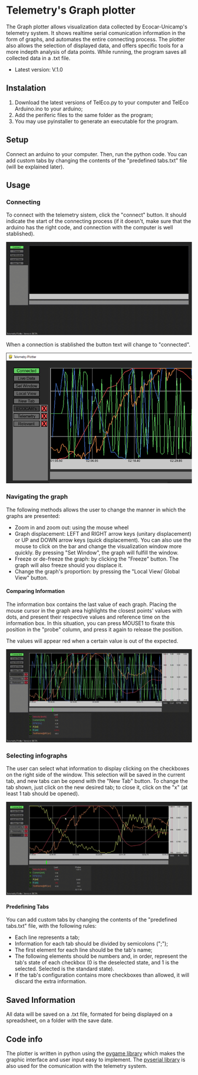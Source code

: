 # Telemetry's Graph plotter

The Graph plotter allows visualization data collected by Ecocar-Unicamp's telemetry system. It shows realtime serial comunication information in the form of graphs, and automates the entire connecting process. The plotter also allows the selection of displayed data, and offers specific tools for a more indepth analysis of data points. While running, the program saves all collected data in a .txt file.

* Latest version: V.1.0

## Instalation

1. Download the latest versions of TelEco.py to your computer and TelEco Arduino.ino to your arduino;
2. Add the periferic files to the same folder as the program;
3. You may use pyinstaller to generate an executable for the program.

## Setup <!-- trocar essa parte quando estabelecer protocolo can -->

Connect an arduino to your computer. Then, run the python code.
You can add custom tabs by changing the contents of the "predefined tabs.txt" file (will be explained later).

## Usage

### Connecting

To connect with the telemetry sistem, click the "connect" button. It should indicate the start of the connecting process (if it doesn't, make sure that the arduino has the right code, and connection with the computer is well stablished).

<img src="doc/Telemetry-Plotter-2021-12-07-13-48-24.gif"> <!-- trocar imagem -->

When a connection is stablished the button text will change to "connected".

<img src="doc/Connected button.png"> <!-- trocar imagem -->

### Navigating the graph

The following methods allows the user to change the manner in which the graphs are presented:
* Zoom in and zoom out: using the mouse wheel
* Graph displacement:  LEFT and RIGHT arrow keys (unitary displacement) or UP and DOWN arrow keys (quick displacement). You can also use the mouse to click on the bar and change the visualization window more quickly. By pressing "Set Window", the graph will fulfill the window.
* Freeze or de-freeze the graph: by clicking the "Freeze" button. The graph will also freeze should you displace it. 
* Change the graph's proportion: by pressing the "Local View/ Global View" button.

#### Comparing Information
The information box contains the last value of each graph. Placing the mouse cursor in the graph area highlights the closest points' values with dots, and present their respective values and reference time on the information box. In this situation, you can press MOUSE1 to fixate this position in the "probe" column, and press it again to release the position.

The values will appear red when a certain value is out of the expected.

<img src="doc/Comparing-points.gif"> <!-- trocar imagem -->

### Selecting infographs

The user can select what information to display clicking on the checkboxes on the right side of the window. This selection will be saved in the current tab, and new tabs can be opend with the "New Tab" button. To change the tab shown, just click on the new desired tab; to close it, click on the "x" (at least 1 tab should be opened). 

<img src="doc/Changing-tabs.gif"> <!-- trocar imagem -->

#### Predefining Tabs

You can add custom tabs by changing the contents of the "predefined tabs.txt" file, with the following rules: <!-- imagem -->

* Each line represents a tab;
* Information for each tab should be divided by semicolons (";");
* The first element for each line should be the tab's name;
* The following elements should be numbers and, in order, represent the tab's state of each checkbox (0 is the deselected state, and 1 is the selected. Selected is the standard state). 
* If the tab's configuration contains more checkboxes than allowed, it will discard the extra information.

## Saved Information

All data will be saved on a .txt file, formated for being displayed on a spreadsheet, on a folder with the save date.

## Code info

The plotter is written in python using the [pygame library](https://www.pygame.org/news) which makes the graphic interface and user input easy to implement.
The [pyserial library](https://pyserial.readthedocs.io/en/latest/pyserial.html) is also used for the comunication with the telemetry system.
